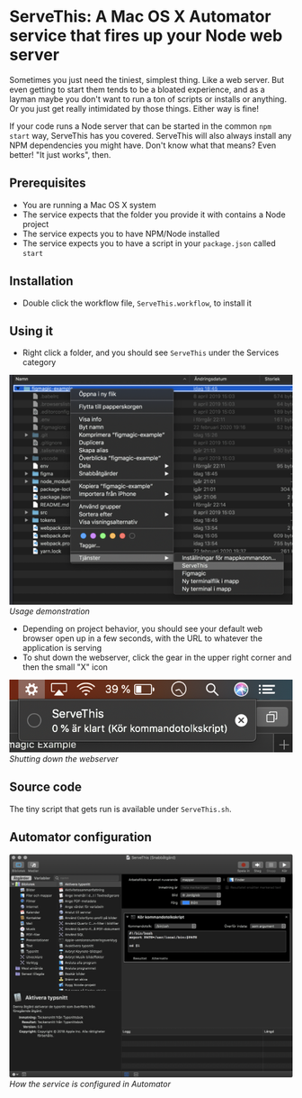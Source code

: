 # ServeThis: A Mac OS X Automator service that fires up your Node web server

Sometimes you just need the tiniest, simplest thing. Like a web server. But even getting to start them tends to be a bloated experience, and as a layman maybe you don't want to run a ton of scripts or installs or anything. Or you just get really intimidated by those things. Either way is fine!

If your code runs a Node server that can be started in the common `npm start` way, ServeThis has you covered. ServeThis will also always install any NPM dependencies you might have. Don't know what that means? Even better! "It just works", then.

## Prerequisites

- You are running a Mac OS X system
- The service expects that the folder you provide it with contains a Node project
- The service expects you to have NPM/Node installed
- The service expects you to have a script in your `package.json` called `start`

## Installation

- Double click the workflow file, `ServeThis.workflow`, to install it

## Using it

- Right click a folder, and you should see `ServeThis` under the Services category

![Usage demonstration](usage.png)
_Usage demonstration_

- Depending on project behavior, you should see your default web browser open up in a few seconds, with the URL to whatever the application is serving
- To shut down the webserver, click the gear in the upper right corner and then the small "X" icon

![Shutting down the webserver](shutdown.png)
_Shutting down the webserver_

## Source code

The tiny script that gets run is available under `ServeThis.sh`.

## Automator configuration

![How the service is configured in Automator](automator-config-servethis.png)
_How the service is configured in Automator_

